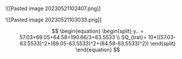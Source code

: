 ![[Pasted image 20230521102407.png]]

![[Pasted image 20230521103033.png]]


$$
\begin{equation}
\begin{split}
y.. = 57.03+69.05+64.58=190.66/3=63.5533
\\
SQ_{trat}= 10*((57.03-63.5533)^2+(69.05-63.5533)^2+(64.58-63.5533)^2))
\end{split}
\end{equation}
$$